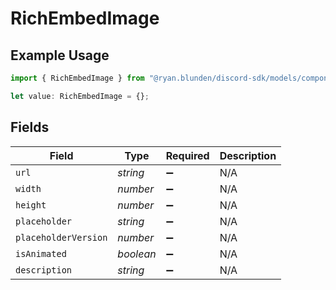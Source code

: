 # RichEmbedImage

## Example Usage

```typescript
import { RichEmbedImage } from "@ryan.blunden/discord-sdk/models/components";

let value: RichEmbedImage = {};
```

## Fields

| Field                | Type                 | Required             | Description          |
| -------------------- | -------------------- | -------------------- | -------------------- |
| `url`                | *string*             | :heavy_minus_sign:   | N/A                  |
| `width`              | *number*             | :heavy_minus_sign:   | N/A                  |
| `height`             | *number*             | :heavy_minus_sign:   | N/A                  |
| `placeholder`        | *string*             | :heavy_minus_sign:   | N/A                  |
| `placeholderVersion` | *number*             | :heavy_minus_sign:   | N/A                  |
| `isAnimated`         | *boolean*            | :heavy_minus_sign:   | N/A                  |
| `description`        | *string*             | :heavy_minus_sign:   | N/A                  |